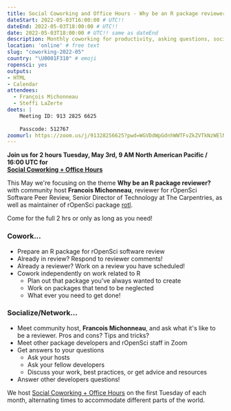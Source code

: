 ```yaml
---
title: Social Coworking and Office Hours - Why be an R package reviewer?
dateStart: 2022-05-03T16:00:00 # UTC!!
dateEnd: 2022-05-03T18:00:00 # UTC!!
date: 2022-05-03T18:00:00 # UTC!! same as dateEnd
description: Monthly coworking for productivity, asking questions, socializing
location: 'online' # free text
slug: "coworking-2022-05"
country: "\U0001F310" # emoji
ropensci: yes
outputs: 
- HTML
- Calendar 
attendees:
  - François Michonneau
  - Steffi LaZerte
deets: |
    Meeting ID: 913 2825 6625
    
    Passcode: 512767
zoomurl: https://zoom.us/j/91328256625?pwd=WGVDdWpGdnhWWTFvZkZVTkNzWElNQT09   
---
```


<!--
```{r}
d <- lubridate::ymd_hms("2022-05-03 09:00:00", tz = "America/Vancouver")
lubridate::with_tz(d, "UTC")
```
-->

**Join us for 2 hours Tuesday, May 3rd, 9 AM North American Pacific / 16:00 UTC for<br>[Social Coworking + Office Hours](/blog/2021/08/17/coworking-sessions/)**

This May we're focusing on the theme **Why be an R package reviewer?** with community host
**Francois Michonneau**, reviewer for rOpenSci Software Peer Review, Senior Director of Technology at The Carpentries, as well as maintainer of rOpenSci package [rotl](https://docs.ropensci.org/rotl/).

Come for the full 2 hrs or only as long as you need!

### Cowork...

- Prepare an R package for rOpenSci software review
- Already in review? Respond to reviewer comments!
- Already a reviewer? Work on a review you have scheduled!
- Cowork independently on work related to R
  - Plan out that package you've always wanted to create
  - Work on packages that tend to be neglected
  - What ever you need to get done!
  
### Socialize/Network...

- Meet community host, **Francois Michonneau**, and ask what it's like to be a reviewer. Pros and cons? Tips and tricks?
- Meet other package developers and rOpenSci staff in Zoom
- Get answers to your questions
  - Ask your hosts
  - Ask your fellow developers
  - Discuss your work, best practices, or get advice and resources
- Answer other developers questions!

We host [Social Coworking + Office Hours](/blog/2021/08/17/coworking-sessions/) on the first Tuesday of each month, alternating times to accommodate different parts of the world.